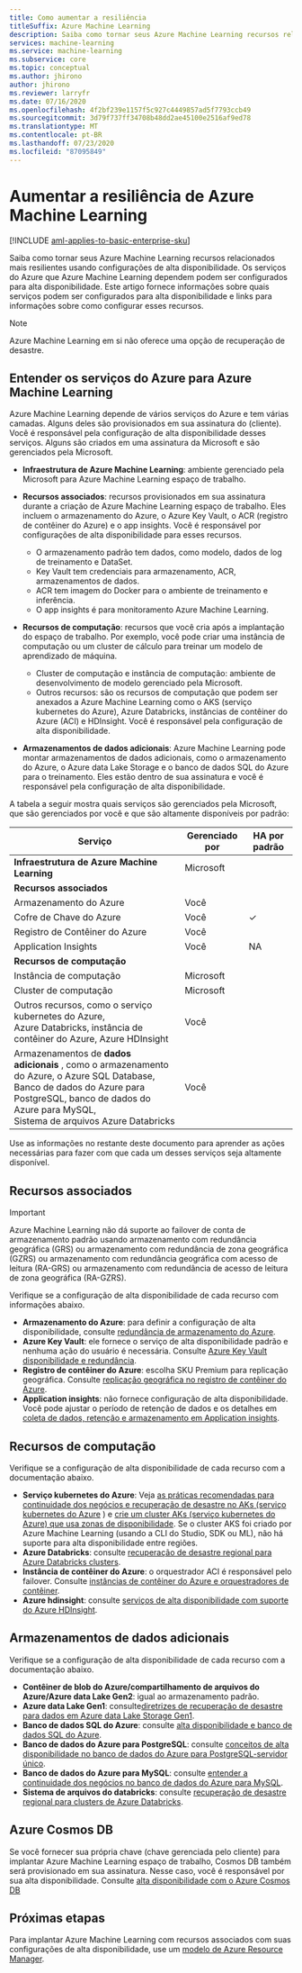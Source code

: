 ```yaml
---
title: Como aumentar a resiliência
titleSuffix: Azure Machine Learning
description: Saiba como tornar seus Azure Machine Learning recursos relacionados mais resilientes a interrupções usando uma configuração de alta disponibilidade.
services: machine-learning
ms.service: machine-learning
ms.subservice: core
ms.topic: conceptual
ms.author: jhirono
author: jhirono
ms.reviewer: larryfr
ms.date: 07/16/2020
ms.openlocfilehash: 4f2bf239e1157f5c927c4449857ad5f7793ccb49
ms.sourcegitcommit: 3d79f737ff34708b48dd2ae45100e2516af9ed78
ms.translationtype: MT
ms.contentlocale: pt-BR
ms.lasthandoff: 07/23/2020
ms.locfileid: "87095849"
---
```

# <a name="increase-the-resiliency-of-azure-machine-learning"></a>Aumentar a resiliência de Azure Machine Learning

[!INCLUDE [aml-applies-to-basic-enterprise-sku](../../includes/aml-applies-to-basic-enterprise-sku.md)]

Saiba como tornar seus Azure Machine Learning recursos relacionados mais resilientes usando configurações de alta disponibilidade. Os serviços do Azure que Azure Machine Learning dependem podem ser configurados para alta disponibilidade. Este artigo fornece informações sobre quais serviços podem ser configurados para alta disponibilidade e links para informações sobre como configurar esses recursos.

> [!NOTE]
> Azure Machine Learning em si não oferece uma opção de recuperação de desastre.

## <a name="understand-azure-services-for-azure-machine-learning"></a>Entender os serviços do Azure para Azure Machine Learning

Azure Machine Learning depende de vários serviços do Azure e tem várias camadas. Alguns deles são provisionados em sua assinatura do (cliente). Você é responsável pela configuração de alta disponibilidade desses serviços. Alguns são criados em uma assinatura da Microsoft e são gerenciados pela Microsoft.

* **Infraestrutura de Azure Machine Learning**: ambiente gerenciado pela Microsoft para Azure Machine Learning espaço de trabalho.

* **Recursos associados**: recursos provisionados em sua assinatura durante a criação de Azure Machine Learning espaço de trabalho. Eles incluem o armazenamento do Azure, o Azure Key Vault, o ACR (registro de contêiner do Azure) e o app insights. Você é responsável por configurações de alta disponibilidade para esses recursos.
  * O armazenamento padrão tem dados, como modelo, dados de log de treinamento e DataSet.
  * Key Vault tem credenciais para armazenamento, ACR, armazenamentos de dados.
  * ACR tem imagem do Docker para o ambiente de treinamento e inferência.
  * O app insights é para monitoramento Azure Machine Learning.

* **Recursos de computação**: recursos que você cria após a implantação do espaço de trabalho. Por exemplo, você pode criar uma instância de computação ou um cluster de cálculo para treinar um modelo de aprendizado de máquina.
  * Cluster de computação e instância de computação: ambiente de desenvolvimento de modelo gerenciado pela Microsoft.
  * Outros recursos: são os recursos de computação que podem ser anexados a Azure Machine Learning como o AKS (serviço kubernetes do Azure), Azure Databricks, instâncias de contêiner do Azure (ACI) e HDInsight. Você é responsável pela configuração de alta disponibilidade.

* **Armazenamentos de dados adicionais**: Azure Machine Learning pode montar armazenamentos de dados adicionais, como o armazenamento do Azure, o Azure data Lake Storage e o banco de dados SQL do Azure para o treinamento.  Eles estão dentro de sua assinatura e você é responsável pela configuração de alta disponibilidade.

A tabela a seguir mostra quais serviços são gerenciados pela Microsoft, que são gerenciados por você e que são altamente disponíveis por padrão:

| Serviço | Gerenciado por | HA por padrão |
| ----- | ----- | ----- |
| **Infraestrutura de Azure Machine Learning** | Microsoft | |
| **Recursos associados** |
| Armazenamento do Azure | Você | |
| Cofre de Chave do Azure | Você | ✓ |
| Registro de Contêiner do Azure | Você | |
| Application Insights | Você | NA |
| **Recursos de computação** |
| Instância de computação | Microsoft |  |
| Cluster de computação | Microsoft |  |
| Outros recursos, como o serviço kubernetes do Azure, <br>Azure Databricks, instância de contêiner do Azure, Azure HDInsight | Você |  |
| Armazenamentos de **dados adicionais** , como o armazenamento do Azure, o Azure SQL Database,<br> Banco de dados do Azure para PostgreSQL, banco de dados do Azure para MySQL, <br>Sistema de arquivos Azure Databricks | Você | |

Use as informações no restante deste documento para aprender as ações necessárias para fazer com que cada um desses serviços seja altamente disponível.

## <a name="associated-resources"></a>Recursos associados

> [!IMPORTANT]
> Azure Machine Learning não dá suporte ao failover de conta de armazenamento padrão usando armazenamento com redundância geográfica (GRS) ou armazenamento com redundância de zona geográfica (GZRS) ou armazenamento com redundância geográfica com acesso de leitura (RA-GRS) ou armazenamento com redundância de acesso de leitura de zona geográfica (RA-GZRS).

Verifique se a configuração de alta disponibilidade de cada recurso com informações abaixo.

* **Armazenamento do Azure**: para definir a configuração de alta disponibilidade, consulte [redundância de armazenamento do Azure](https://docs.microsoft.com/azure/storage/common/storage-redundancy).
* **Azure Key Vault**: ele fornece o serviço de alta disponibilidade padrão e nenhuma ação do usuário é necessária.  Consulte [Azure Key Vault disponibilidade e redundância](https://docs.microsoft.com/azure/key-vault/general/disaster-recovery-guidance).
* **Registro de contêiner do Azure**: escolha SKU Premium para replicação geográfica. Consulte [replicação geográfica no registro de contêiner do Azure](https://docs.microsoft.com/azure/container-registry/container-registry-geo-replication).
* **Application insights**: não fornece configuração de alta disponibilidade. Você pode ajustar o período de retenção de dados e os detalhes em [coleta de dados, retenção e armazenamento em Application insights](https://docs.microsoft.com/azure/azure-monitor/app/data-retention-privacy#how-long-is-the-data-kept).

## <a name="compute-resources"></a>Recursos de computação

Verifique se a configuração de alta disponibilidade de cada recurso com a documentação abaixo.

* **Serviço kubernetes do Azure**: Veja [as práticas recomendadas para continuidade dos negócios e recuperação de desastre no AKs (serviço kubernetes do Azure](https://docs.microsoft.com/azure/aks/operator-best-practices-multi-region) ) e [crie um cluster AKs (serviço kubernetes do Azure) que usa zonas de disponibilidade](https://docs.microsoft.com/azure/aks/availability-zones). Se o cluster AKS foi criado por Azure Machine Learning (usando a CLI do Studio, SDK ou ML), não há suporte para alta disponibilidade entre regiões.
* **Azure Databricks**: consulte [recuperação de desastre regional para Azure Databricks clusters](https://docs.microsoft.com/azure/azure-databricks/howto-regional-disaster-recovery).
* **Instância de contêiner do Azure**: o orquestrador ACI é responsável pelo failover. Consulte [instâncias de contêiner do Azure e orquestradores de contêiner](https://docs.microsoft.com/azure/container-instances/container-instances-orchestrator-relationship).
* **Azure hdinsight**: consulte [serviços de alta disponibilidade com suporte do Azure HDInsight](https://docs.microsoft.com/azure/hdinsight/hdinsight-high-availability-components).

## <a name="additional-data-stores"></a>Armazenamentos de dados adicionais

Verifique se a configuração de alta disponibilidade de cada recurso com a documentação abaixo.

* **Contêiner de blob do Azure/compartilhamento de arquivos do Azure/Azure data Lake Gen2**: igual ao armazenamento padrão.
* **Azure data Lake Gen1**: consulte[diretrizes de recuperação de desastre para dados em Azure data Lake Storage Gen1](https://docs.microsoft.com/azure/data-lake-store/data-lake-store-disaster-recovery-guidance).
* **Banco de dados SQL do Azure**: consulte [alta disponibilidade e banco de dados SQL do Azure](https://docs.microsoft.com/azure/sql-database/sql-database-high-availability).
* **Banco de dados do Azure para PostgreSQL**: consulte [conceitos de alta disponibilidade no banco de dados do Azure para PostgreSQL-servidor único](https://docs.microsoft.com/azure/postgresql/concepts-high-availability).
* **Banco de dados do Azure para MySQL**: consulte [entender a continuidade dos negócios no banco de dados do Azure para MySQL](https://docs.microsoft.com/azure/mysql/concepts-business-continuity).
* **Sistema de arquivos do databricks**: consulte [recuperação de desastre regional para clusters de Azure Databricks](https://docs.microsoft.com/azure/azure-databricks/howto-regional-disaster-recovery).

## <a name="azure-cosmos-db"></a>Azure Cosmos DB

Se você fornecer sua própria chave (chave gerenciada pelo cliente) para implantar Azure Machine Learning espaço de trabalho, Cosmos DB também será provisionado em sua assinatura. Nesse caso, você é responsável por sua alta disponibilidade. Consulte [alta disponibilidade com o Azure Cosmos DB](https://docs.microsoft.com/azure/cosmos-db/high-availability)

## <a name="next-steps"></a>Próximas etapas

Para implantar Azure Machine Learning com recursos associados com suas configurações de alta disponibilidade, use um [modelo de Azure Resource Manager](https://github.com/Azure/azure-quickstart-templates/tree/master/201-machine-learning-advanced).